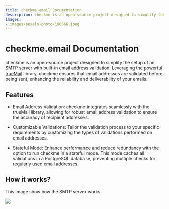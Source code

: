 ```yaml
---
title: checkme.email Documentation
description: checkme is an open-source project designed to simplify the setup of an SMTP server with built-in email address validation.
images:
- images/pexels-photo-196666.jpeg
---
```


# checkme.email Documentation

checkme is an open-source project designed to simplify the setup of an SMTP server with built-in email address validation. Leveraging the powerful [trueMail](https://github.com/truemail-rb/truemail) library, checkme ensures that email addresses are validated before being sent, enhancing the reliability and deliverability of your emails. 

## Features

* Email Address Validation: checkme integrates seamlessly with the trueMail library, allowing for robust email address validation to ensure the accuracy of recipient addresses.

* Customizable Validations: Tailor the validation process to your specific requirements by customizing the types of validations performed on email addresses.

* Stateful Mode: Enhance performance and reduce redundancy with the option to run checkme in a stateful mode. This mode caches all validations in a PostgreSQL database, preventing multiple checks for regularly used email addresses.

## How it works?
This image show how the SMTP server works.

![](img/checkme.jpg)
